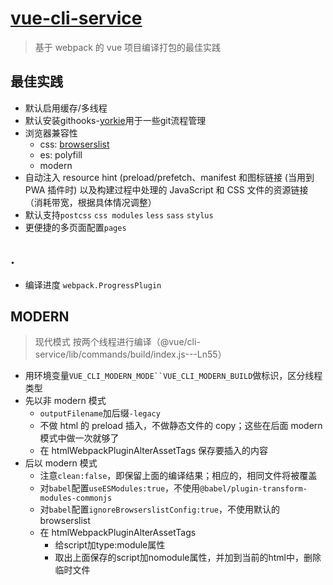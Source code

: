 # [vue-cli-service](https://cli.vuejs.org/)
> 基于 webpack 的 vue 项目编译打包的最佳实践

## 最佳实践
- 默认启用缓存/多线程
- 默认安装githooks-[yorkie](https://github.com/yyx990803/yorkie)用于一些git流程管理
- 浏览器兼容性
    - css: [browserslist](https://github.com/browserslist/browserslist)
    - es: polyfill
    - modern
- 自动注入 resource hint (preload/prefetch、manifest 和图标链接 (当用到 PWA 插件时) 以及构建过程中处理的 JavaScript 和 CSS 文件的资源链接（消耗带宽，根据具体情况调整）
- 默认支持`postcss` `css modules` `less` `sass` `stylus`
- 更便捷的多页面配置`pages`


## .
- 编译进度 `webpack.ProgressPlugin`


## MODERN
> 现代模式
> 按两个线程进行编译（@vue/cli-service/lib/commands/build/index.js---Ln55）

- 用环境变量`VUE_CLI_MODERN_MODE``VUE_CLI_MODERN_BUILD`做标识，区分线程类型
- 先以非 modern 模式
    - `outputFilename`加后缀`-legacy`
    - 不做 html 的 preload 插入，不做静态文件的 copy；这些在后面 modern 模式中做一次就够了
    - 在 htmlWebpackPluginAlterAssetTags 保存要插入的内容
- 后以 modern 模式
    - 注意`clean:false`，即保留上面的编译结果；相应的，相同文件将被覆盖
    - 对`babel`配置`useESModules:true`，不使用`@babel/plugin-transform-modules-commonjs`
    - 对`babel`配置`ignoreBrowserslistConfig:true`，不使用默认的browserslist
    - 在 htmlWebpackPluginAlterAssetTags
        - 给script加type:module属性
        - 取出上面保存的script加nomodule属性，并加到当前的html中，删除临时文件